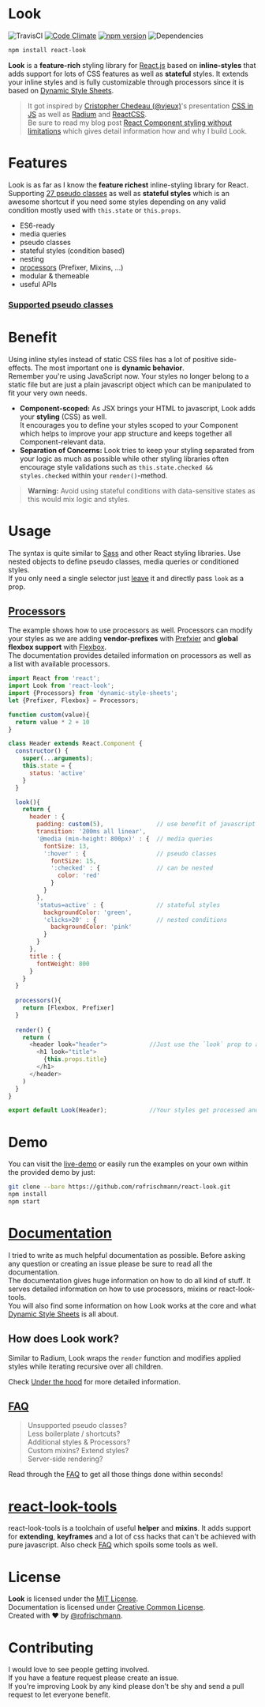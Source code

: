 # Look
![TravisCI](https://travis-ci.org/rofrischmann/react-look.svg?branch=develop) [![Code Climate](https://codeclimate.com/github/rofrischmann/react-look/badges/gpa.svg)](https://codeclimate.com/github/rofrischmann/react-look)
[![npm version](https://badge.fury.io/js/react-look.svg)](http://badge.fury.io/js/react-look)
![Dependencies](https://david-dm.org/rofrischmann/react-look.svg)
```sh
npm install react-look
```

**Look** is a **feature-rich** styling library for [React.js](https://facebook.github.io/react/) based on **inline-styles** that adds support for lots of CSS features as well as **stateful** styles. It extends your inline styles and is fully customizable through processors since it is based on [Dynamic Style Sheets](https://github.com/dynamicstylesheets).

> It got inspired by [Cristopher Chedeau (@vjeux)](https://twitter.com/vjeux)'s presentation [CSS in JS](https://speakerdeck.com/vjeux/react-css-in-js) as well as [Radium](http://projects.formidablelabs.com/radium/) and [ReactCSS](http://reactcss.com). <br>Be sure to read my blog post [React Component styling without limitations](https://medium.com/@rofrischmann/react-component-styling-without-limitations-84e5e776fd44) which gives detail information how and why I build Look.

# Features
Look is as far as I know the **feature richest** inline-styling library for React. <br>
Supporting [27 pseudo classes](docs/PseudoClasses.md) as well as **stateful styles** which is an awesome shortcut if you need some styles depending on any valid condition mostly used with `this.state` or `this.props`.
- ES6-ready
- media queries
- pseudo classes
- stateful styles (condition based)
- nesting
- [processors](docs/Processors.md) (Prefixer, Mixins, ...)
- modular & themeable
- useful APIs 

### [Supported pseudo classes](docs/PseudoClasses.md#supportedpseudoclasses)
# Benefit
Using inline styles instead of static CSS files has a lot of positive side-effects. The most important one is **dynamic behavior**.<br>Remember you're using JavaScript now. Your styles no longer belong to a static file but are just a plain javascript object which can be manipulated to fit your very own needs.

* **Component-scoped:** 
As JSX brings your HTML to javascript, Look adds your **styling** (CSS) as well.<br>
It encourages you to define your styles scoped to your Component which helps to improve your app structure and keeps together all Component-relevant data.
* **Separation of Concerns:**
Look tries to keep your styling separated from your logic as much as possible while other styling libraries often encourage style validations such as `this.state.checked && styles.checked` within your `render()`-method.

> **Warning:** Avoid using stateful conditions with data-sensitive states as this would mix logic and styles.

# Usage
The syntax is quite similar to [Sass](http://sass-lang.com) and other React styling libraries. Use nested objects to define pseudo classes, media queries or conditioned styles. <br>
If you only need a single selector just [leave](docs/FAQ.md##3-look-shortcut) it and directly pass `look` as a prop.

## [Processors](docs/Processors.md)
The example shows how to use processors as well. Processors can modify your styles as we are adding **vendor-prefixes** with [Prefxier](https://github.com/dynamicstylesheets/DSS-Prefixer) and **global flexbox support** with [Flexbox](https://github.com/dynamicstylesheets/DSS-Flexbox). <br>
The documentation provides detailed information on processors as well as a list with available processors.

```javascript
import React from 'react';
import Look from 'react-look';
import {Processors} from 'dynamic-style-sheets';
let {Prefixer, Flexbox} = Processors;

function custom(value){
  return value * 2 + 10
}

class Header extends React.Component {
  constructor() {
    super(...arguments);
    this.state = {
      status: 'active'
    }
  }

  look(){
    return {
      header : {
        padding: custom(5),               // use benefit of javascript
        transition: '200ms all linear',
        '@media (min-height: 800px)' : {  // media queries
          fontSize: 13,
          ':hover' : {                    // pseudo classes
            fontSize: 15,
            ':checked' : {                // can be nested
              color: 'red'
            }
          }
        },
        'status=active' : {               // stateful styles
          backgroundColor: 'green',
          'clicks>20' : {                 // nested conditions
            backgroundColor: 'pink'       
          }
        }
      },
      title : {
        fontWeight: 800
      }
    }
  }
  
  processors(){
    return [Flexbox, Prefixer]
  }
  
  render() {
    return (
      <header look="header">            //Just use the `look` prop to apply styles
        <h1 look="title">
          {this.props.title}
        </h1>
      </header>
    )
  }
}

export default Look(Header);            //Your styles get processed and resolved here
```
# Demo 
You can visit the [live-demo](http://rofrischmann.de/react-look/) or  easily run the examples on your own within the provided demo by just:
```sh
git clone --bare https://github.com/rofrischmann/react-look.git
npm install
npm start
```

# [Documentation](docs/Docs.md#tableofcontents)
I tried to write as much helpful documentation as possible. Before asking any question or creating an issue please be sure to read all the documentation.<br>
The documentation gives huge information on how to do all kind of stuff. It serves detailed information on how to use processors, mixins or react-look-tools.<br>
You will also find some information on how Look works at the core and what [Dynamic Style Sheets](https://github.com/dynamicstylesheets) is all about.

## How does Look work?
Similar to Radium, Look wraps the `render` function and modifies applied styles while iterating recursive over all children.

Check [Under the hood](docs/UnderTheHood.md) for more detailed information. 

## [FAQ](docs/FAQ.md)
> Unsupported pseudo classes?<br>
Less boilerplate / shortcuts?<br>
Additional styles & Processors?<br>
Custom mixins? Extend styles?<br>
Server-side rendering?


Read through the [FAQ](docs/FAQ.md) to get all those things done within seconds!

# [react-look-tools](https://github.com/rofrischmann/react-look-tools)
react-look-tools is a toolchain of useful **helper** and **mixins**. It adds support for **extending**, **keyframes** and a lot of css hacks that can't be achieved with pure javascript. Also check [FAQ](docs/FAQ.md) which spoils some tools as well.

# License
**Look** is licensed under the [MIT License](http://opensource.org/licenses/MIT).<br>
Documentation is licensed under [Creative Common License](http://creativecommons.org/licenses/by/4.0/).<br>
Created with ♥ by [@rofrischmann](http://rofrischmann.de).
# Contributing
I would love to see people getting involved.<br>
If you have a feature request please create an issue.<br>
If you're improving Look by any kind please don't be shy and send a pull request to let everyone benefit.
